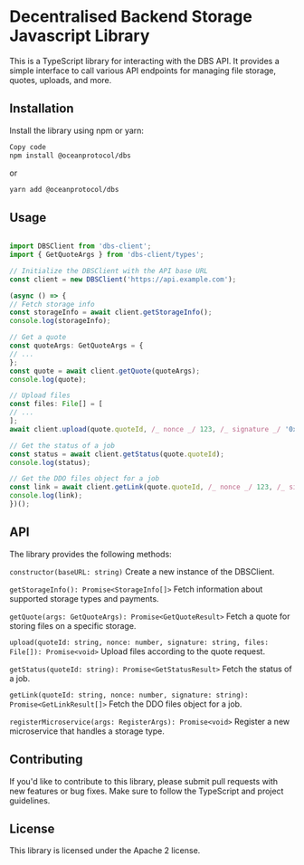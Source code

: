 # Decentralised Backend Storage Javascript Library

This is a TypeScript library for interacting with the DBS API. It provides a simple interface to call various API endpoints for managing file storage, quotes, uploads, and more.

## Installation

Install the library using npm or yarn:

```bash
Copy code
npm install @oceanprotocol/dbs
```

or

```bash
yarn add @oceanprotocol/dbs
```

## Usage

```typescript

import DBSClient from 'dbs-client';
import { GetQuoteArgs } from 'dbs-client/types';

// Initialize the DBSClient with the API base URL
const client = new DBSClient('https://api.example.com');

(async () => {
// Fetch storage info
const storageInfo = await client.getStorageInfo();
console.log(storageInfo);

// Get a quote
const quoteArgs: GetQuoteArgs = {
// ...
};
const quote = await client.getQuote(quoteArgs);
console.log(quote);

// Upload files
const files: File[] = [
// ...
];
await client.upload(quote.quoteId, /_ nonce _/ 123, /_ signature _/ '0xABC...', files);

// Get the status of a job
const status = await client.getStatus(quote.quoteId);
console.log(status);

// Get the DDO files object for a job
const link = await client.getLink(quote.quoteId, /_ nonce _/ 123, /_ signature _/ '0xABC...');
console.log(link);
})();
```

## API

The library provides the following methods:

`constructor(baseURL: string)`
Create a new instance of the DBSClient.

`getStorageInfo(): Promise<StorageInfo[]>`
Fetch information about supported storage types and payments.

`getQuote(args: GetQuoteArgs): Promise<GetQuoteResult>`
Fetch a quote for storing files on a specific storage.

`upload(quoteId: string, nonce: number, signature: string, files: File[]): Promise<void>`
Upload files according to the quote request.

`getStatus(quoteId: string): Promise<GetStatusResult>`
Fetch the status of a job.

`getLink(quoteId: string, nonce: number, signature: string): Promise<GetLinkResult[]>`
Fetch the DDO files object for a job.

`registerMicroservice(args: RegisterArgs): Promise<void>`
Register a new microservice that handles a storage type.

## Contributing

If you'd like to contribute to this library, please submit pull requests with new features or bug fixes. Make sure to follow the TypeScript and project guidelines.

## License

This library is licensed under the Apache 2 license.
